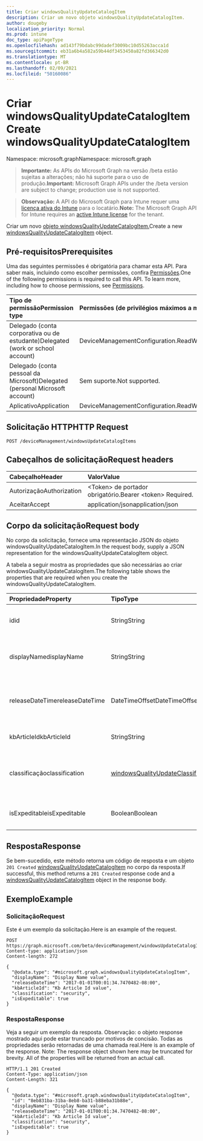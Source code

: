 ```yaml
---
title: Criar windowsQualityUpdateCatalogItem
description: Criar um novo objeto windowsQualityUpdateCatalogItem.
author: dougeby
localization_priority: Normal
ms.prod: intune
doc_type: apiPageType
ms.openlocfilehash: ad143f79bdabc99dadef3009bc10d55263acca1d
ms.sourcegitcommit: eb31a6b4a582a59b44df3453450a82fd366342d0
ms.translationtype: MT
ms.contentlocale: pt-BR
ms.lasthandoff: 02/09/2021
ms.locfileid: "50160086"
---
```

# <a name="create-windowsqualityupdatecatalogitem"></a><span data-ttu-id="7cc6b-103">Criar windowsQualityUpdateCatalogItem</span><span class="sxs-lookup"><span data-stu-id="7cc6b-103">Create windowsQualityUpdateCatalogItem</span></span>

<span data-ttu-id="7cc6b-104">Namespace: microsoft.graph</span><span class="sxs-lookup"><span data-stu-id="7cc6b-104">Namespace: microsoft.graph</span></span>

> <span data-ttu-id="7cc6b-105">**Importante:** As APIs do Microsoft Graph na versão /beta estão sujeitas a alterações; não há suporte para o uso de produção.</span><span class="sxs-lookup"><span data-stu-id="7cc6b-105">**Important:** Microsoft Graph APIs under the /beta version are subject to change; production use is not supported.</span></span>

> <span data-ttu-id="7cc6b-106">**Observação:** A API do Microsoft Graph para Intune requer uma [licença ativa do Intune](https://go.microsoft.com/fwlink/?linkid=839381) para o locatário.</span><span class="sxs-lookup"><span data-stu-id="7cc6b-106">**Note:** The Microsoft Graph API for Intune requires an [active Intune license](https://go.microsoft.com/fwlink/?linkid=839381) for the tenant.</span></span>

<span data-ttu-id="7cc6b-107">Criar um novo [objeto windowsQualityUpdateCatalogItem.](../resources/intune-softwareupdate-windowsqualityupdatecatalogitem.md)</span><span class="sxs-lookup"><span data-stu-id="7cc6b-107">Create a new [windowsQualityUpdateCatalogItem](../resources/intune-softwareupdate-windowsqualityupdatecatalogitem.md) object.</span></span>

## <a name="prerequisites"></a><span data-ttu-id="7cc6b-108">Pré-requisitos</span><span class="sxs-lookup"><span data-stu-id="7cc6b-108">Prerequisites</span></span>
<span data-ttu-id="7cc6b-p101">Uma das seguintes permissões é obrigatória para chamar esta API. Para saber mais, incluindo como escolher permissões, confira [Permissões](/graph/permissions-reference).</span><span class="sxs-lookup"><span data-stu-id="7cc6b-p101">One of the following permissions is required to call this API. To learn more, including how to choose permissions, see [Permissions](/graph/permissions-reference).</span></span>

|<span data-ttu-id="7cc6b-111">Tipo de permissão</span><span class="sxs-lookup"><span data-stu-id="7cc6b-111">Permission type</span></span>|<span data-ttu-id="7cc6b-112">Permissões (de privilégios máximos a mínimos)</span><span class="sxs-lookup"><span data-stu-id="7cc6b-112">Permissions (from most to least privileged)</span></span>|
|:---|:---|
|<span data-ttu-id="7cc6b-113">Delegado (conta corporativa ou de estudante)</span><span class="sxs-lookup"><span data-stu-id="7cc6b-113">Delegated (work or school account)</span></span>|<span data-ttu-id="7cc6b-114">DeviceManagementConfiguration.ReadWrite.All</span><span class="sxs-lookup"><span data-stu-id="7cc6b-114">DeviceManagementConfiguration.ReadWrite.All</span></span>|
|<span data-ttu-id="7cc6b-115">Delegado (conta pessoal da Microsoft)</span><span class="sxs-lookup"><span data-stu-id="7cc6b-115">Delegated (personal Microsoft account)</span></span>|<span data-ttu-id="7cc6b-116">Sem suporte.</span><span class="sxs-lookup"><span data-stu-id="7cc6b-116">Not supported.</span></span>|
|<span data-ttu-id="7cc6b-117">Aplicativo</span><span class="sxs-lookup"><span data-stu-id="7cc6b-117">Application</span></span>|<span data-ttu-id="7cc6b-118">DeviceManagementConfiguration.ReadWrite.All</span><span class="sxs-lookup"><span data-stu-id="7cc6b-118">DeviceManagementConfiguration.ReadWrite.All</span></span>|

## <a name="http-request"></a><span data-ttu-id="7cc6b-119">Solicitação HTTP</span><span class="sxs-lookup"><span data-stu-id="7cc6b-119">HTTP Request</span></span>
<!-- {
  "blockType": "ignored"
}
-->
``` http
POST /deviceManagement/windowsUpdateCatalogItems
```

## <a name="request-headers"></a><span data-ttu-id="7cc6b-120">Cabeçalhos de solicitação</span><span class="sxs-lookup"><span data-stu-id="7cc6b-120">Request headers</span></span>
|<span data-ttu-id="7cc6b-121">Cabeçalho</span><span class="sxs-lookup"><span data-stu-id="7cc6b-121">Header</span></span>|<span data-ttu-id="7cc6b-122">Valor</span><span class="sxs-lookup"><span data-stu-id="7cc6b-122">Value</span></span>|
|:---|:---|
|<span data-ttu-id="7cc6b-123">Autorização</span><span class="sxs-lookup"><span data-stu-id="7cc6b-123">Authorization</span></span>|<span data-ttu-id="7cc6b-124">&lt;Token&gt; de portador obrigatório.</span><span class="sxs-lookup"><span data-stu-id="7cc6b-124">Bearer &lt;token&gt; Required.</span></span>|
|<span data-ttu-id="7cc6b-125">Aceitar</span><span class="sxs-lookup"><span data-stu-id="7cc6b-125">Accept</span></span>|<span data-ttu-id="7cc6b-126">application/json</span><span class="sxs-lookup"><span data-stu-id="7cc6b-126">application/json</span></span>|

## <a name="request-body"></a><span data-ttu-id="7cc6b-127">Corpo da solicitação</span><span class="sxs-lookup"><span data-stu-id="7cc6b-127">Request body</span></span>
<span data-ttu-id="7cc6b-128">No corpo da solicitação, fornece uma representação JSON do objeto windowsQualityUpdateCatalogItem.</span><span class="sxs-lookup"><span data-stu-id="7cc6b-128">In the request body, supply a JSON representation for the windowsQualityUpdateCatalogItem object.</span></span>

<span data-ttu-id="7cc6b-129">A tabela a seguir mostra as propriedades que são necessárias ao criar windowsQualityUpdateCatalogItem.</span><span class="sxs-lookup"><span data-stu-id="7cc6b-129">The following table shows the properties that are required when you create the windowsQualityUpdateCatalogItem.</span></span>

|<span data-ttu-id="7cc6b-130">Propriedade</span><span class="sxs-lookup"><span data-stu-id="7cc6b-130">Property</span></span>|<span data-ttu-id="7cc6b-131">Tipo</span><span class="sxs-lookup"><span data-stu-id="7cc6b-131">Type</span></span>|<span data-ttu-id="7cc6b-132">Descrição</span><span class="sxs-lookup"><span data-stu-id="7cc6b-132">Description</span></span>|
|:---|:---|:---|
|<span data-ttu-id="7cc6b-133">id</span><span class="sxs-lookup"><span data-stu-id="7cc6b-133">id</span></span>|<span data-ttu-id="7cc6b-134">String</span><span class="sxs-lookup"><span data-stu-id="7cc6b-134">String</span></span>|<span data-ttu-id="7cc6b-135">A ID do item de catálogo. Herdado [de windowsUpdateCatalogItem](../resources/intune-softwareupdate-windowsupdatecatalogitem.md)</span><span class="sxs-lookup"><span data-stu-id="7cc6b-135">The catalog item id. Inherited from [windowsUpdateCatalogItem](../resources/intune-softwareupdate-windowsupdatecatalogitem.md)</span></span>|
|<span data-ttu-id="7cc6b-136">displayName</span><span class="sxs-lookup"><span data-stu-id="7cc6b-136">displayName</span></span>|<span data-ttu-id="7cc6b-137">String</span><span class="sxs-lookup"><span data-stu-id="7cc6b-137">String</span></span>|<span data-ttu-id="7cc6b-138">O nome de exibição do item de catálogo.</span><span class="sxs-lookup"><span data-stu-id="7cc6b-138">The display name for the catalog item.</span></span> <span data-ttu-id="7cc6b-139">Herdado [de windowsUpdateCatalogItem](../resources/intune-softwareupdate-windowsupdatecatalogitem.md)</span><span class="sxs-lookup"><span data-stu-id="7cc6b-139">Inherited from [windowsUpdateCatalogItem](../resources/intune-softwareupdate-windowsupdatecatalogitem.md)</span></span>|
|<span data-ttu-id="7cc6b-140">releaseDateTime</span><span class="sxs-lookup"><span data-stu-id="7cc6b-140">releaseDateTime</span></span>|<span data-ttu-id="7cc6b-141">DateTimeOffset</span><span class="sxs-lookup"><span data-stu-id="7cc6b-141">DateTimeOffset</span></span>|<span data-ttu-id="7cc6b-142">A data em que o item de catálogo foi lançado Herdado de [windowsUpdateCatalogItem](../resources/intune-softwareupdate-windowsupdatecatalogitem.md)</span><span class="sxs-lookup"><span data-stu-id="7cc6b-142">The date the catalog item was released Inherited from [windowsUpdateCatalogItem](../resources/intune-softwareupdate-windowsupdatecatalogitem.md)</span></span>|
|<span data-ttu-id="7cc6b-143">kbArticleId</span><span class="sxs-lookup"><span data-stu-id="7cc6b-143">kbArticleId</span></span>|<span data-ttu-id="7cc6b-144">String</span><span class="sxs-lookup"><span data-stu-id="7cc6b-144">String</span></span>|<span data-ttu-id="7cc6b-145">ID do artigo da base de dados de conhecimento</span><span class="sxs-lookup"><span data-stu-id="7cc6b-145">Knowledge base article id</span></span>|
|<span data-ttu-id="7cc6b-146">classificação</span><span class="sxs-lookup"><span data-stu-id="7cc6b-146">classification</span></span>|[<span data-ttu-id="7cc6b-147">windowsQualityUpdateClassification</span><span class="sxs-lookup"><span data-stu-id="7cc6b-147">windowsQualityUpdateClassification</span></span>](../resources/intune-softwareupdate-windowsqualityupdateclassification.md)|<span data-ttu-id="7cc6b-148">Classificação da atualização de qualidade.</span><span class="sxs-lookup"><span data-stu-id="7cc6b-148">Classification of the quality update.</span></span> <span data-ttu-id="7cc6b-149">Os valores possíveis são: `all`, `security`, `nonSecurity`.</span><span class="sxs-lookup"><span data-stu-id="7cc6b-149">Possible values are: `all`, `security`, `nonSecurity`.</span></span>|
|<span data-ttu-id="7cc6b-150">isExpeditable</span><span class="sxs-lookup"><span data-stu-id="7cc6b-150">isExpeditable</span></span>|<span data-ttu-id="7cc6b-151">Boolean</span><span class="sxs-lookup"><span data-stu-id="7cc6b-151">Boolean</span></span>|<span data-ttu-id="7cc6b-152">Sinalizador indicando se a atualização se qualifica para acelerar</span><span class="sxs-lookup"><span data-stu-id="7cc6b-152">Flag indicating if update qualifies for expedite</span></span>|



## <a name="response"></a><span data-ttu-id="7cc6b-153">Resposta</span><span class="sxs-lookup"><span data-stu-id="7cc6b-153">Response</span></span>
<span data-ttu-id="7cc6b-154">Se bem-sucedido, este método retorna um código de resposta e um objeto `201 Created` [windowsQualityUpdateCatalogItem](../resources/intune-softwareupdate-windowsqualityupdatecatalogitem.md) no corpo da resposta.</span><span class="sxs-lookup"><span data-stu-id="7cc6b-154">If successful, this method returns a `201 Created` response code and a [windowsQualityUpdateCatalogItem](../resources/intune-softwareupdate-windowsqualityupdatecatalogitem.md) object in the response body.</span></span>

## <a name="example"></a><span data-ttu-id="7cc6b-155">Exemplo</span><span class="sxs-lookup"><span data-stu-id="7cc6b-155">Example</span></span>

### <a name="request"></a><span data-ttu-id="7cc6b-156">Solicitação</span><span class="sxs-lookup"><span data-stu-id="7cc6b-156">Request</span></span>
<span data-ttu-id="7cc6b-157">Este é um exemplo da solicitação.</span><span class="sxs-lookup"><span data-stu-id="7cc6b-157">Here is an example of the request.</span></span>
``` http
POST https://graph.microsoft.com/beta/deviceManagement/windowsUpdateCatalogItems
Content-type: application/json
Content-length: 272

{
  "@odata.type": "#microsoft.graph.windowsQualityUpdateCatalogItem",
  "displayName": "Display Name value",
  "releaseDateTime": "2017-01-01T00:01:34.7470482-08:00",
  "kbArticleId": "Kb Article Id value",
  "classification": "security",
  "isExpeditable": true
}
```

### <a name="response"></a><span data-ttu-id="7cc6b-158">Resposta</span><span class="sxs-lookup"><span data-stu-id="7cc6b-158">Response</span></span>
<span data-ttu-id="7cc6b-p104">Veja a seguir um exemplo da resposta. Observação: o objeto response mostrado aqui pode estar truncado por motivos de concisão. Todas as propriedades serão retornadas de uma chamada real.</span><span class="sxs-lookup"><span data-stu-id="7cc6b-p104">Here is an example of the response. Note: The response object shown here may be truncated for brevity. All of the properties will be returned from an actual call.</span></span>
``` http
HTTP/1.1 201 Created
Content-Type: application/json
Content-Length: 321

{
  "@odata.type": "#microsoft.graph.windowsQualityUpdateCatalogItem",
  "id": "8eb831ba-31ba-8eb8-ba31-b88eba31b88e",
  "displayName": "Display Name value",
  "releaseDateTime": "2017-01-01T00:01:34.7470482-08:00",
  "kbArticleId": "Kb Article Id value",
  "classification": "security",
  "isExpeditable": true
}
```




